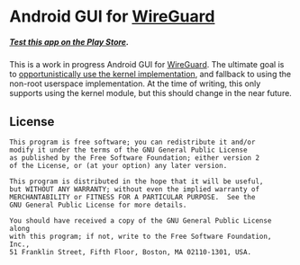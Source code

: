 # Android GUI for [WireGuard](https://www.wireguard.com/)

##### [Test this app on the Play Store](https://play.google.com/apps/testing/com.wireguard.android).

This is a work in progress Android GUI for [WireGuard](https://www.wireguard.com/). The ultimate goal is to [opportunistically use the kernel implementation](https://git.zx2c4.com/android_kernel_wireguard/about/), and fallback to using the non-root userspace implementation. At the time of writing, this only supports using the kernel module, but this should change in the near future.


## License

    This program is free software; you can redistribute it and/or
    modify it under the terms of the GNU General Public License
    as published by the Free Software Foundation; either version 2
    of the License, or (at your option) any later version.

    This program is distributed in the hope that it will be useful,
    but WITHOUT ANY WARRANTY; without even the implied warranty of
    MERCHANTABILITY or FITNESS FOR A PARTICULAR PURPOSE.  See the
    GNU General Public License for more details.

    You should have received a copy of the GNU General Public License along
    with this program; if not, write to the Free Software Foundation, Inc.,
    51 Franklin Street, Fifth Floor, Boston, MA 02110-1301, USA.
